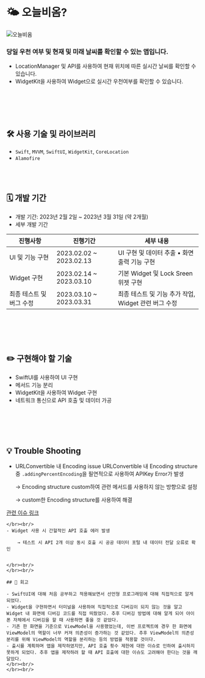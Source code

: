 # 🌤️ 오늘비옴?

![오늘비옴](https://user-images.githubusercontent.com/88874280/236743728-e9f0c0fd-f775-4770-92b8-a7d1dd423a35.png)

### 당일 우천 여부 및 현재 및 미래 날씨를 확인할 수 있는 앱입니다. 

- LocationManager 및 API를 사용하여 현재 위치에 따른 실시간 날씨를 확인할 수 있습니다.
- WidgetKit을 사용하여 Widget으로 실시간 우천여부를 확인할 수 있습니다.

</br><br/>
</br><br/>

## 🛠️ 사용 기술 및 라이브러리

- `Swift`, `MVVM`, `SwiftUI`, `WidgetKit`, `CoreLocation`
- `Alamofire`
</br><br/>
</br><br/>

## 🗓️ 개발 기간

- 개발 기간: 2023년 2월 2일 ~ 2023년 3월 31일 (약 2개월)
- 세부 개발 기간

| 진행사항 | 진행기간 | 세부 내용 |
| --- | --- | --- |
| UI 및 기능 구현 | 2023.02.02 ~ 2023.02.13 | UI 구현 및 데이터 추출 • 화면 출력 기능 구현 |
| Widget 구현 | 2023.02.14 ~ 2023.03.10 | 기본 Widget 및 Lock Sreen 위젯 구현 |
| 최종 테스트 및 버그 수정 | 2023.03.10 ~ 2023.03.31 | 최종 테스트 및 기능 추가 작업, Widget 관련 버그 수정 |

</br><br/>
</br><br/>

## ✏️ 구현해야 할 기술

- SwiftUI를 사용하여 UI 구현
- 메서드 기능 분리
- WidgetKit을 사용하여 Widget 구현
- 네트워크 통신으로 API 호출 및 데이터 가공

</br><br/>
</br><br/>

## 💡 Trouble Shooting

- URLConvertible 내 Encoding issue
URLConvertible 내 Encoding structure 중 `.addingPercentEncoding`을 필연적으로 사용하여 APIKey Error가 발생

    → Encoding structure custom하여 관련 메서드를 사용하지 않는 방향으로 설정
    
    → custom한 Encoding structure를 사용하여 해결
    

[관련 이슈 링크](https://github.com/Glsme/TodayweatherApp/issues/1)
```
</br><br/>
- Widget 사용 시 간헐적인 API 호출 에러 발생
    
    → 테스트 시 API 2개 이상 동시 호출 시 공공 데이터 포털 내 데이터 전달 오류로 확인


</br><br/>
</br><br/>

## 🤔 회고

- SwiftUI에 대해 처음 공부하고 적용해보면서 선언형 프로그래밍에 대해 직접적으로 알게 되었다.
- Widget을 구현하면서 터미널을 사용하여 직접적으로 디버깅이 되지 않는 것을 알고 Widget 내 화면에 디버깅 코드를 직접 띄웠었다. 추후 디버깅 방법에 대해 알게 되어 아이폰 자체에서 디버깅을 할 때 사용하면 좋을 것 같았다.
- 기존 한 화면을 기준으로 ViewModel을 사용했었는데, 이번 프로젝트에 경우 한 화면에 ViewModel의 역할이 너무 커져 의존성이 증가하는 것 같았다. 추후 ViewModel의 의존성 분리를 위해 ViewModel의 역할을 분리하는 등의 방법을 적용할 것이다.
- 출시를 계획하며 앱을 제작하였지만, API 호출 횟수 제한에 대한 이슈로 인하여 출시하지 못하게 되었다. 추후 앱을 제작하려 할 때 API 호출에 대한 이슈도 고려해야 한다는 것을 깨달았다.
</br><br/>
</br><br/>
